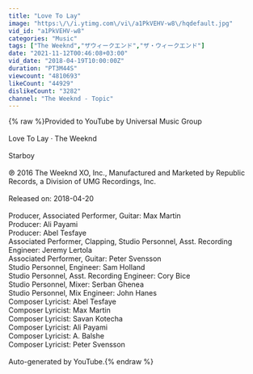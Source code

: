```yaml
---
title: "Love To Lay"
image: "https:\/\/i.ytimg.com\/vi\/a1PkVEHV-w8\/hqdefault.jpg"
vid_id: "a1PkVEHV-w8"
categories: "Music"
tags: ["The Weeknd","ザウィークエンド","ザ・ウィークエンド"]
date: "2021-11-12T00:46:08+03:00"
vid_date: "2018-04-19T10:00:00Z"
duration: "PT3M44S"
viewcount: "4810693"
likeCount: "44929"
dislikeCount: "3282"
channel: "The Weeknd - Topic"
---
```

{% raw %}Provided to YouTube by Universal Music Group<br /><br />Love To Lay · The Weeknd<br /><br />Starboy<br /><br />℗ 2016 The Weeknd XO, Inc., Manufactured and Marketed by Republic Records, a Division of UMG Recordings, Inc.<br /><br />Released on: 2018-04-20<br /><br />Producer, Associated  Performer, Guitar: Max Martin<br />Producer: Ali Payami<br />Producer: Abel Tesfaye<br />Associated  Performer, Clapping, Studio  Personnel, Asst.  Recording  Engineer: Jeremy Lertola<br />Associated  Performer, Guitar: Peter Svensson<br />Studio  Personnel, Engineer: Sam Holland<br />Studio  Personnel, Asst.  Recording  Engineer: Cory Bice<br />Studio  Personnel, Mixer: Serban Ghenea<br />Studio  Personnel, Mix  Engineer: John Hanes<br />Composer  Lyricist: Abel Tesfaye<br />Composer  Lyricist: Max Martin<br />Composer  Lyricist: Savan Kotecha<br />Composer  Lyricist: Ali Payami<br />Composer  Lyricist: A. Balshe<br />Composer  Lyricist: Peter Svensson<br /><br />Auto-generated by YouTube.{% endraw %}
